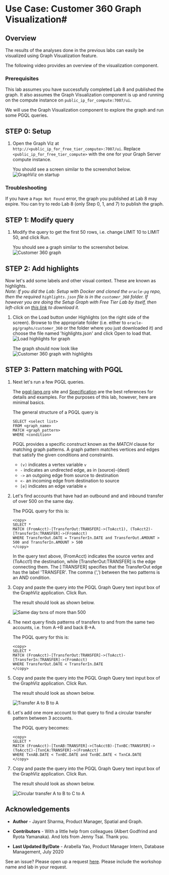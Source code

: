 # Use Case: Customer 360 Graph Visualization#

## Overview
The results of the analyses done in the previous labs can easily be visualized using Graph Visualization feature.

The following video provides an overview of the visualization component.
[](youtube:zfefKdNfAY4)

### Prerequisites
This lab assumes you have successfully completed Lab 8 and published the graph. It also assumes the Graph Visualization component is up and running on the compute instance on `public_ip_for_compute:7007/ui`.

We will use the Graph Visualization component to explore the graph and run some PGQL queries.

## STEP 0: Setup

1. Open the Graph Viz at `http://<public_ip_for_free_tier_compute>:7007/ui`. Replace `<public_ip_for_free_tier_compute>` with the one for your Graph Server compute instance.

    You should see a screen similar to the screenshot below.  
    ![GraphViz on startup](../images/ADB_GViz_Landing.png " ")

### Troubleshooting
If you have a `Page Not Found` error, the graph you published at Lab 8 may expire. You can try to redo Lab 8 (only Step 0, 1, and 7) to publish the graph.

## STEP 1: Modify query
1. Modify the query to get the first 50 rows, i.e. change LIMIT 10 to LIMIT 50, and click Run.

    You should see a graph similar to the screenshot below.  
    ![Customer 360 graph](../images/ADB_GViz_Show50Elements.png " ")

## STEP 2: Add highlights
Now let's add some labels and other visual context. These are known as highlights.  
*Note: If you did the Lab: Setup with Docker and cloned the `oracle-pg` repo, then the required `highlights.json` file is in the `customer_360` folder.
If however you are doing the Setup Graph with Free Tier Lab by itself, then left-click on <a href="highlights.json" download="highlights.json" target="\_blank">this link</a> to download it.*

1. Click on the Load button under Highlights (on the right side of the screen). Browse to the appropriate folder (i.e. either to `oracle-pg/graphs/customer_360`  or the folder where you just downloaded it) and choose the file named 'highlights.json' and click Open to load that.  
![Load highlights for graph](../../customer_360_analysis/images/GraphVizLoadHighlights.png " ")

    The graph should now look like  
    ![Customer 360 graph with highlights](../../customer_360_analysis/images/GraphVizWithHighlights.png " ")

    

## STEP 3: Pattern matching with PGQL
1. Next let's run a few PGQL queries. 

    The [pgql-lang.org](http://pgql-lang.org) site and [Specification](http://pgql-lang.org/spec/1.2) are the best references for details and examples. For the purposes of this lab, however, here are minimal basics.

    The general structure of a PGQL query is
    ```
    SELECT <select list>
    FROM <graph_name> 
    MATCH <graph_pattern>
    WHERE <condition>
    ```

    PGQL provides a specific construct known as the *MATCH* clause for matching graph patterns. A graph pattern matches vertices and edges that satisfy the given conditions and constraints.  
    - `(v)` indicates a vertex variable `v`   
    - `-` indicates an undirected edge, as in (source)-(dest)  
    - `->` an outgoing edge from source to destination  
    - `<-` an incoming edge from destination to source  
    - `[e]` indicates an edge variable `e`

2. Let's find accounts that have had an outbound and and inbound transfer of over 500 on the same day.

    The PGQL query for this is:
    ```
    <copy>
    SELECT * 
    MATCH (FromAcct)-[TransferOut:TRANSFER]->(ToAcct1), (ToAcct2)-[TransferIn:TRANSFER]->(FromAcct)
    WHERE TransferOut.DATE = TransferIn.DATE and TransferOut.AMOUNT > 500 and TransferIn.AMOUNT > 500
    </copy>
    ```
    In the query text above, (FromAcct) indicates the source vertex and (ToAcct1) the destination, while [TransferOut:TRANSFER] is the edge connecting them. The [:TRANSFER] specifies that the TransferOut edge has the label 'TRANSFER'. The comma (',') between the two patterns is an AND condition.

3. Copy and paste the query into the PGQL Graph Query text input box of the GraphViz application.
Click Run.

    The result should look as shown below.

    ![Same day txns of more than 500](../images/ADB_Gviz_SameDayTransfers.png " ")

4. The next query finds patterns of transfers to and from the same two accounts, i.e. from A->B and back B->A.

    The PGQL query for this is:
    ```
    <copy>
    SELECT * 
    MATCH (FromAcct)-[TransferOut:TRANSFER]->(ToAcct)-[TransferIn:TRANSFER]->(FromAcct)
    WHERE TransferOut.DATE < TransferIn.DATE 
    </copy>
    ```

5. Copy and paste the query into the PGQL Graph Query text input box of the GraphViz application. Click Run.

    The result should look as shown below.

    ![Transfer A to B to A](../images/ADB-GViz_ABA_Transfer.png " ")

6. Let's add one more account to that query to find a circular transfer pattern between 3 accounts. 

    The PGQL query becomes:
    ```
    <copy>
    SELECT *
    MATCH (FromAcct)-[TxnAB:TRANSFER]->(ToAcctB)-[TxnBC:TRANSFER]->(ToAcctC)-[TxnCA:TRANSFER]->(FromAcct)
    WHERE TxnAB.DATE < TxnBC.DATE and TxnBC.DATE < TxnCA.DATE
    </copy>
    ```

7. Copy and paste the query into the PGQL Graph Query text input box of the GraphViz application. Click Run.

    The result should look as shown below.

    ![Circular transfer A to B to C to A](../images/ADB_GViz_ABCA_Transfer.png " ")


## Acknowledgements ##

* **Author** - Jayant Sharma, Product Manager, Spatial and Graph.  

* **Contributors** - With a little help from colleagues (Albert Godfrind and Ryota Yamanaka). And lots from Jenny Tsai. Thank you.

* **Last Updated By/Date** - Arabella Yao, Product Manager Intern, Database Management, July 2020

See an issue?  Please open up a request [here](https://github.com/oracle/learning-library/issues).   Please include the workshop name and lab in your request.